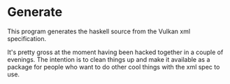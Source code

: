 # Generate

This program generates the haskell source from the Vulkan xml specification. 

It's pretty gross at the moment having been hacked together in a couple of
evenings. The intention is to clean things up and make it available as a
package for people who want to do other cool things with the xml spec to use.
